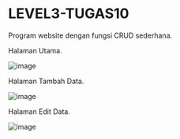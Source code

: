 # LEVEL3-TUGAS10
Program website dengan fungsi CRUD sederhana.

Halaman Utama.

![image](https://user-images.githubusercontent.com/82101528/198042094-5e91b313-d04d-487f-9a4d-02d7050cadf8.png)

Halaman Tambah Data.

![image](https://user-images.githubusercontent.com/82101528/198042234-18cad494-54cd-45dc-9d30-9e5d60d6eb75.png)

Halaman Edit Data.

![image](https://user-images.githubusercontent.com/82101528/198042458-614d0168-60ef-49eb-969a-d9d76b011d24.png)
